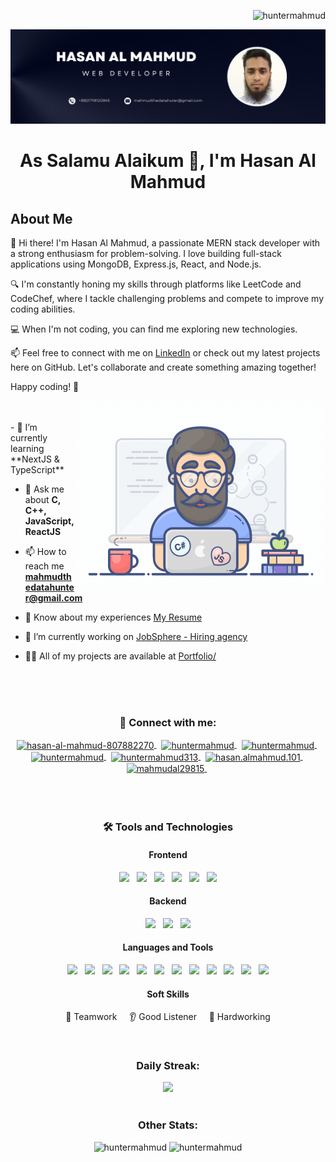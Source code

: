 <!--
This is the ReadMe file generator link: https://rahuldkjain.github.io/gh-profile-readme-generator/
-->


<p align="right"> <img src="https://visitcount.itsvg.in/api?id=huntermahmud&icon=0&color=12https://visitcount.itsvg.in" alt="huntermahmud" /> </p>

![banner](https://github.com/HunterMahmud/HunterMahmud/blob/main/banner.png)
<h1 align="center">As Salamu Alaikum 👋, I'm Hasan Al Mahmud</h1>

## About Me

👋 Hi there! I'm Hasan Al Mahmud, a passionate MERN stack developer with a strong enthusiasm for problem-solving. I love building full-stack applications using MongoDB, Express.js, React, and Node.js.

🔍 I'm constantly honing my skills through platforms like LeetCode and CodeChef, where I tackle challenging problems and compete to improve my coding abilities.

💻 When I'm not coding, you can find me exploring new technologies.<!--, contributing to open source projects, and sharing my knowledge with the developer community.-->

📫 Feel free to connect with me on [LinkedIn](https://www.linkedin.com/in/huntermahmud) or check out my latest projects here on GitHub. Let's collaborate and create something amazing together!

Happy coding! 🚀

<!-- <h3 align="center">I am passionate about problem solving and web development. </h3> -->
<img align="right" alt="Coding" width="400" src= "https://github.com/HunterMahmud/HunterMahmud/blob/main/programmer.gif">

<!--
<p align="left"> <img src="https://komarev.com/ghpvc/?username=huntermahmud&label=Profile%20views&color=0e75b6&style=flat" alt="huntermahmud" /> </p>

<p align="left"> <a href="https://github.com/ryo-ma/github-profile-trophy"><img src="https://github-profile-trophy.vercel.app/?username=huntermahmud" alt="huntermahmud" /></a> </p>

<p align="left"> <a href="https://twitter.com/mahmudal29815" target="blank"><img src="https://img.shields.io/twitter/follow/mahmudal29815?logo=twitter&style=for-the-badge" alt="mahmudal29815" /></a> </p>
-->
<br>
<br>
- 🌱 I’m currently learning **NextJS & TypeScript**

- 💬 Ask me about **C, C++, JavaScript, ReactJS**

- 📫 How to reach me **mahmudthedatahunter@gmail.com**

- 📄 Know about my experiences [My Resume](https://drive.google.com/file/d/1UV4bCr2outF20x766nFkd2yf_G4Hp76F/view?usp=sharing)

- 🔭 I’m currently working on [JobSphere - Hiring agency](https://github.com/HunterMahmud/JobSphere)

<!--
- 👯 I’m looking to collaborate on [project](https://github.com/hasan/project)

- 🤝 I’m looking for help with [project](https://github.com/hasan/project)
-->

- 👨‍💻 All of my projects are available at [Portfolio/](https://hasanalmahmud.netlify.app/) 

</br>
</br>
</br>

<h3 align="center">🤝 Connect with me:</h3>

<div align="center">

<a href="https://www.linkedin.com/in/huntermahmud/" target="blank">
<img align="center" src="https://img.shields.io/badge/LinkedIn-0077B5?style=flat&logo=linkedin&logoColor=white" alt="hasan-al-mahmud-807882270" height="25" />
</a> &nbsp;
 
<a href="https://www.leetcode.com/huntermahmud" target="blank">
<img align="center" src="https://img.shields.io/badge/LeetCode-FFA116?style=flat&logo=leetcode&logoColor=white" alt="huntermahmud" height="25" />
</a> &nbsp;
  
<a href="https://www.codechef.com/users/huntermahmud" target="blank">
<img align="center" src="https://img.shields.io/badge/CodeChef-5B4638?style=flat&logo=codechef&logoColor=white" alt="huntermahmud" height="25" />
</a> &nbsp;
  
<a href="https://www.hackerrank.com/huntermahmud" target="blank">
<img align="center" src="https://img.shields.io/badge/HackerRank-00EA64?style=flat&logo=hackerrank&logoColor=white" alt="huntermahmud" height="25" />
</a> &nbsp;
  
<a href="https://codeforces.com/profile/huntermahmud313" target="blank">
<img align="center" src="https://img.shields.io/badge/Codeforces-1F8ACB?style=flat&logo=codeforces&logoColor=white" alt="huntermahmud313" height="25" />
</a> &nbsp;
  
<a href="https://fb.com/hasan.almahmud.101" target="blank">
<img align="center" src="https://img.shields.io/badge/Facebook-1877F2?style=flat&logo=facebook&logoColor=white" alt="hasan.almahmud.101" height="25" />
</a> &nbsp;
  
<a href="https://twitter.com/mahmudal29815" target="blank">
<img align="center" src="https://img.shields.io/badge/Twitter-1DA1F2?style=flat&logo=twitter&logoColor=white" alt="mahmudal29815" height="25" />
</a> &nbsp;

</div>

</br>
</br>
</br>

<div align="center">

### 🛠️ **Tools and Technologies**

#### **Frontend**
<img src="https://img.shields.io/badge/-HTML5-E34F26?style=flat&logo=html5&logoColor=white" height="25" /> &nbsp; 
<img src="https://img.shields.io/badge/-CSS3-1572B6?style=flat&logo=css3&logoColor=white" height="25" /> &nbsp; 
<img src="https://img.shields.io/badge/-TailwindCSS-06B6D4?style=flat&logo=tailwindcss&logoColor=white" height="25" /> &nbsp; 
<img src="https://img.shields.io/badge/-JavaScript-F7DF1E?style=flat&logo=javascript&logoColor=black" height="25" /> &nbsp; 
<img src="https://img.shields.io/badge/-React-61DAFB?style=flat&logo=react&logoColor=black" height="25" /> &nbsp; 
<img src="https://img.shields.io/badge/-Next.js-000000?style=flat&logo=next.js&logoColor=white" height="25" />

#### **Backend**
<img src="https://img.shields.io/badge/-Node.js-339933?style=flat&logo=node.js&logoColor=white" height="25" /> &nbsp; 
<img src="https://img.shields.io/badge/-Express.js-000000?style=flat&logo=express&logoColor=white" height="25" /> &nbsp; 
<img src="https://img.shields.io/badge/-MongoDB-47A248?style=flat&logo=mongodb&logoColor=white" height="25" />

#### **Languages and Tools**
<img src="https://img.shields.io/badge/-C-A8B9CC?style=flat&logo=c&logoColor=black" height="25" /> &nbsp; 
<img src="https://img.shields.io/badge/-C++-00599C?style=flat&logo=c%2B%2B&logoColor=white" height="25" /> &nbsp; 
<img src="https://img.shields.io/badge/-JavaScript-F7DF1E?style=flat&logo=javascript&logoColor=black" height="25" /> &nbsp; 
<img src="https://img.shields.io/badge/-Git-F05032?style=flat&logo=git&logoColor=white" height="25" /> &nbsp; 
<img src="https://img.shields.io/badge/-GitHub-181717?style=flat&logo=github&logoColor=white" height="25" /> &nbsp; 
<img src="https://img.shields.io/badge/-Axios-5A29E4?style=flat&logo=axios&logoColor=white" height="25" /> &nbsp; 
<img src="https://img.shields.io/badge/-TanStack%20Query-FF4154?style=flat&logo=react-query&logoColor=white" height="25" /> &nbsp; 
<img src="https://img.shields.io/badge/-JWT-000000?style=flat&logo=jsonwebtokens&logoColor=white" height="25" /> &nbsp; 
<img src="https://img.shields.io/badge/-Firebase-FFCA28?style=flat&logo=firebase&logoColor=black" height="25" /> &nbsp; 
<img src="https://img.shields.io/badge/-Vercel-000000?style=flat&logo=vercel&logoColor=white" height="25" /> &nbsp; 
<img src="https://img.shields.io/badge/-Netlify-00C7B7?style=flat&logo=netlify&logoColor=white" height="25" /> &nbsp; 
<img src="https://img.shields.io/badge/-React%20Hook%20Form-EC5990?style=flat&logo=reacthookform&logoColor=white" height="25" />

#### **Soft Skills**
🤝 Teamwork &nbsp; &nbsp; 👂 Good Listener &nbsp; &nbsp; 💪 Hardworking

</div>


<!--
 
<br>
<br>
<h3 align="center">Languages and Tools:</h3>
<div align="center"> 

 
 <a href="https://www.cprogramming.com/" target="_blank" rel="noreferrer">
  <img src="https://raw.githubusercontent.com/devicons/devicon/master/icons/c/c-original.svg" alt="c" width="40" height="40"/> 
 </a> 
 <a href="https://www.w3schools.com/cpp/" target="_blank" rel="noreferrer">
  <img src="https://raw.githubusercontent.com/devicons/devicon/master/icons/cplusplus/cplusplus-original.svg" alt="cplusplus" width="40" height="40"/> 
 </a> 
 <a href="https://www.w3schools.com/css/" target="_blank" rel="noreferrer"> 
   <img src="https://raw.githubusercontent.com/devicons/devicon/master/icons/css3/css3-original-wordmark.svg" alt="css3" width="40" height="40"/> 
 </a> 
 <a href="https://www.figma.com/" target="_blank" rel="noreferrer"> 
  <img src="https://www.vectorlogo.zone/logos/figma/figma-icon.svg" alt="figma" width="40" height="40"/> 
 </a>  
 <a href="https://firebase.google.com/" target="_blank" rel="noreferrer"> 
  <img src="https://www.vectorlogo.zone/logos/firebase/firebase-icon.svg" alt="firebase" width="40" height="40"/>
 </a> 
 <a href="https://git-scm.com/" target="_blank" rel="noreferrer">
  <img src="https://www.vectorlogo.zone/logos/git-scm/git-scm-icon.svg" alt="git" width="40" height="40"/>
 </a> 
 <a href="https://www.w3.org/html/" target="_blank" rel="noreferrer"> 
  <img src="https://raw.githubusercontent.com/devicons/devicon/master/icons/html5/html5-original-wordmark.svg" alt="html5" width="40" height="40"/> 
 </a> 
 <a href="https://developer.mozilla.org/en-US/docs/Web/JavaScript" target="_blank" rel="noreferrer"> 
   <img src="https://raw.githubusercontent.com/devicons/devicon/master/icons/javascript/javascript-original.svg" alt="javascript" width="40" height="40"/>
 </a> 
 <a href="https://www.mongodb.com/" target="_blank" rel="noreferrer"> 
    <img src="https://raw.githubusercontent.com/devicons/devicon/master/icons/mongodb/mongodb-original-wordmark.svg" alt="mongodb" width="40" height="40"/> 
 </a> 
 <a href="https://nodejs.org" target="_blank" rel="noreferrer"> 
     <img src="https://raw.githubusercontent.com/devicons/devicon/master/icons/nodejs/nodejs-original-wordmark.svg" alt="nodejs" width="40" height="40"/> 
 </a> 
 <a href="https://expressjs.com/" target="_blank" rel="noreferrer">   
      <img src="https://cdn.jsdelivr.net/gh/devicons/devicon/icons/express/express-original.svg"  width="40" height="40" alt="express"  />
</a> 
 <a href="https://reactjs.org/" target="_blank" rel="noreferrer"> 
 <img src="https://raw.githubusercontent.com/devicons/devicon/master/icons/react/react-original-wordmark.svg" alt="react" width="40" height="40"/> 
</a> 
 <a href="https://tailwindcss.com/" target="_blank" rel="noreferrer"> 
  <img src="https://www.vectorlogo.zone/logos/tailwindcss/tailwindcss-icon.svg" alt="tailwind" width="40" height="40"/>
 </a>
</div>

-->

<br>

<h3 align="center">Daily Streak:</h3>
<div align="center">
 <img src="https://streak-stats.demolab.com/?user=huntermahmud&theme=default"/>
</div>

 <br>
 <h3 align="center">Other Stats:</h3>

<div align="center">
 <img  src="https://github-readme-stats.vercel.app/api/top-langs?username=huntermahmud&show_icons=true&locale=en&layout=compact" alt="huntermahmud" />
 <img  src="https://github-readme-stats.vercel.app/api?username=huntermahmud&show_icons=true&locale=en" alt="huntermahmud" />
</div>








